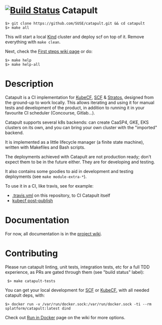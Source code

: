 # [![Build Status](https://travis-ci.com/SUSE/catapult.svg?branch=master)](https://travis-ci.com/SUSE/catapult) Catapult

    $> git clone https://github.com/SUSE/catapult.git && cd catapult
    $> make all

This will start a local [Kind](https://github.com/kubernetes-sigs/kind) cluster
and deploy scf on top of it. Remove everything with `make clean`.

Next, check the [First steps wiki page](https://github.com/SUSE/catapult/wiki/First-steps)
or do:

    $> make help
    $> make help-all


# Description

Catapult is a CI implementation for [KubeCF](https://github.com/SUSE/kubecf),
[SCF](https://github.com/SUSE/scf) &
[Stratos](https://github.com/cloudfoundry/stratos),
designed from the ground-up to work locally. This allows iterating and using it
for manual tests and development of the product, in addition to running it in
your favourite CI scheduler (Concourse, Gitlab…).

Catapult supports several k8s backends: can create CaaSP4, GKE, EKS clusters on its
own, and you can bring your own cluster with the "imported" backend.

It is implemented as a little lifecycle manager (a finite state machine), written
with Makefiles and Bash scripts.

The deployments achieved with Catapult are not production ready; don't expect
them to be in the future either. They are for developing and testing.

It also contains some goodies to aid in development and testing deployments (see
`make module-extra-*`).

To use it in a CI, like travis, see for example:
* [.travis.yml](https://github.com/SUSE/catapult/blob/master/.travis.yml) on this
repository, to CI Catapult itself
* [kubecf post-publish](https://github.com/SUSE/kubecf/tree/master/.concourse)

# Documentation

For now, all documentation is in the [project wiki](https://github.com/SUSE/catapult/wiki).

# Contributing

Please run catapult linting, unit tests, integration tests, etc for a full TDD
experience, as PRs are gated through them (see "build status" label):

     $> make catapult-tests

You can get your local development for [SCF](https://github.com/SUSE/scf)
or [KubeCF](https://github.com/SUSE/kubecf), with all needed catapult deps, with:

    $> docker run -v /var/run/docker.sock:/var/run/docker.sock -ti --rm splatform/catapult:latest dind
    
Check out [Run in Docker](https://github.com/SUSE/catapult/wiki/Run-in-Docker)
page on the wiki for more options.
